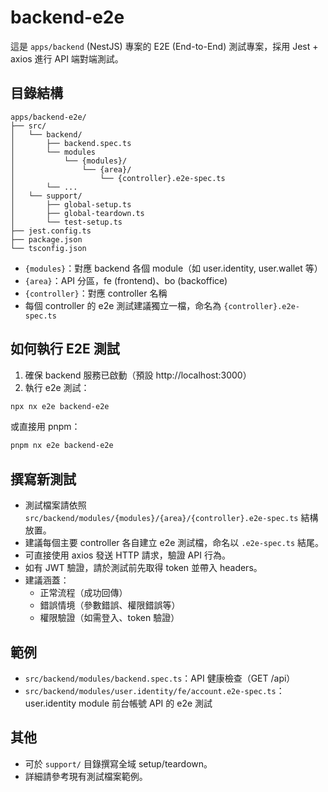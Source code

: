 # backend-e2e

這是 `apps/backend` (NestJS) 專案的 E2E (End-to-End) 測試專案，採用 Jest + axios 進行 API 端對端測試。

## 目錄結構

```
apps/backend-e2e/
├── src/
│   └── backend/
│       ├── backend.spec.ts
│       └── modules
│           └── {modules}/
│               └── {area}/
│                   └── {controller}.e2e-spec.ts
│       └── ...
│   └── support/
│       ├── global-setup.ts
│       ├── global-teardown.ts
│       └── test-setup.ts
├── jest.config.ts
├── package.json
└── tsconfig.json
```

- `{modules}`：對應 backend 各個 module（如 user.identity, user.wallet 等）
- `{area}`：API 分區，fe (frontend)、bo (backoffice)
- `{controller}`：對應 controller 名稱
- 每個 controller 的 e2e 測試建議獨立一檔，命名為 `{controller}.e2e-spec.ts`

## 如何執行 E2E 測試

1. 確保 backend 服務已啟動（預設 http://localhost:3000）
2. 執行 e2e 測試：

```sh
npx nx e2e backend-e2e
```

或直接用 pnpm：

```sh
pnpm nx e2e backend-e2e
```

## 撰寫新測試

- 測試檔案請依照 `src/backend/modules/{modules}/{area}/{controller}.e2e-spec.ts` 結構放置。
- 建議每個主要 controller 各自建立 e2e 測試檔，命名以 `.e2e-spec.ts` 結尾。
- 可直接使用 axios 發送 HTTP 請求，驗證 API 行為。
- 如有 JWT 驗證，請於測試前先取得 token 並帶入 headers。
- 建議涵蓋：
  - 正常流程（成功回傳）
  - 錯誤情境（參數錯誤、權限錯誤等）
  - 權限驗證（如需登入、token 驗證）

## 範例

- `src/backend/modules/backend.spec.ts`：API 健康檢查（GET /api）
- `src/backend/modules/user.identity/fe/account.e2e-spec.ts`：user.identity module 前台帳號 API 的 e2e 測試

## 其他

- 可於 `support/` 目錄撰寫全域 setup/teardown。
- 詳細請參考現有測試檔案範例。
